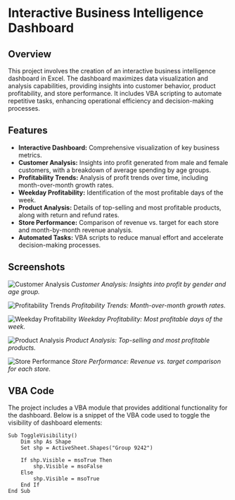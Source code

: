 # Interactive Business Intelligence Dashboard

## Overview

This project involves the creation of an interactive business intelligence dashboard in Excel. The dashboard maximizes data visualization and analysis capabilities, providing insights into customer behavior, product profitability, and store performance. It includes VBA scripting to automate repetitive tasks, enhancing operational efficiency and decision-making processes.

## Features

- **Interactive Dashboard:** Comprehensive visualization of key business metrics.
- **Customer Analysis:** Insights into profit generated from male and female customers, with a breakdown of average spending by age groups.
- **Profitability Trends:** Analysis of profit trends over time, including month-over-month growth rates.
- **Weekday Profitability:** Identification of the most profitable days of the week.
- **Product Analysis:** Details of top-selling and most profitable products, along with return and refund rates.
- **Store Performance:** Comparison of revenue vs. target for each store and month-by-month revenue analysis.
- **Automated Tasks:** VBA scripts to reduce manual effort and accelerate decision-making processes.

## Screenshots

![Customer Analysis](path_to_customer_analysis_screenshot.png)
*Customer Analysis: Insights into profit by gender and age group.*

![Profitability Trends](path_to_profitability_trends_screenshot.png)
*Profitability Trends: Month-over-month growth rates.*

![Weekday Profitability](path_to_weekday_profitability_screenshot.png)
*Weekday Profitability: Most profitable days of the week.*

![Product Analysis](path_to_product_analysis_screenshot.png)
*Product Analysis: Top-selling and most profitable products.*

![Store Performance](path_to_store_performance_screenshot.png)
*Store Performance: Revenue vs. target comparison for each store.*

## VBA Code

The project includes a VBA module that provides additional functionality for the dashboard. Below is a snippet of the VBA code used to toggle the visibility of dashboard elements:

```vba
Sub ToggleVisibility()
    Dim shp As Shape
    Set shp = ActiveSheet.Shapes("Group 9242")

    If shp.Visible = msoTrue Then
        shp.Visible = msoFalse
    Else
        shp.Visible = msoTrue
    End If
End Sub
